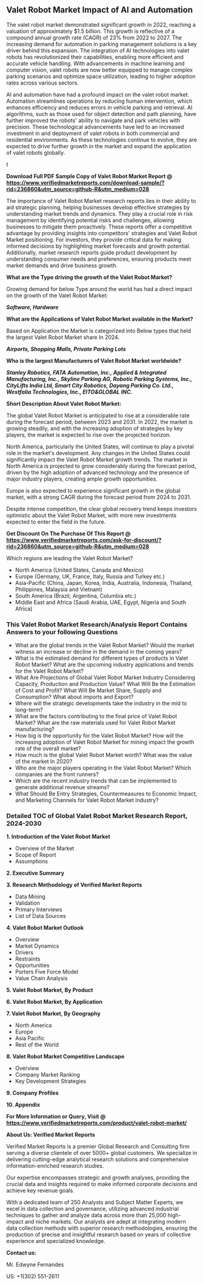 <h2>Valet Robot Market Impact of AI and Automation</h2><p>The valet robot market demonstrated significant growth in 2022, reaching a valuation of approximately $1.5 billion. This growth is reflective of a compound annual growth rate (CAGR) of 23% from 2022 to 2027. The increasing demand for automation in parking management solutions is a key driver behind this expansion. The integration of AI technologies into valet robots has revolutionized their capabilities, enabling more efficient and accurate vehicle handling. With advancements in machine learning and computer vision, valet robots are now better equipped to manage complex parking scenarios and optimize space utilization, leading to higher adoption rates across various sectors.</p><p>AI and automation have had a profound impact on the valet robot market. Automation streamlines operations by reducing human intervention, which enhances efficiency and reduces errors in vehicle parking and retrieval. AI algorithms, such as those used for object detection and path planning, have further improved the robots' ability to navigate and park vehicles with precision. These technological advancements have led to an increased investment in and deployment of valet robots in both commercial and residential environments. As these technologies continue to evolve, they are expected to drive further growth in the market and expand the application of valet robots globally.</p>t</p><p id="" class=""><strong>Download Full PDF Sample Copy of Valet Robot Market Report @ <a href="https://www.verifiedmarketreports.com/download-sample/?rid=236860&utm_source=github-R&utm_medium=028" target="_blank">https://www.verifiedmarketreports.com/download-sample/?rid=236860&utm_source=github-R&utm_medium=028</a></strong></p><p>The importance of&nbsp;Valet Robot Market research reports lies in their ability to aid strategic planning, helping businesses develop effective strategies by understanding market trends and dynamics. They play a crucial role in risk management by identifying potential risks and challenges, allowing businesses to mitigate them proactively. These reports offer a competitive advantage by providing insights into competitors' strategies and Valet Robot Market positioning. For investors, they provide critical data for making informed decisions by highlighting market forecasts and growth potential. Additionally, market research reports guide product development by understanding consumer needs and preferences, ensuring products meet market demands and drive business growth.</p><p><strong>What are the&nbsp;Type driving the growth of the Valet Robot Market?</strong></p><p id="" class="">Growing demand for below Type around the world has had a direct impact on the growth of the Valet Robot Market:</p><em><strong>Software, Hardware</strong></em></p><strong>What are the&nbsp;Applications&nbsp;of Valet Robot Market available in the Market?</strong></p><p id="" class="">Based on Application the Market is categorized into Below types that held the largest Valet Robot Market share In 2024.</p><em><strong>Airports, Shopping Malls, Private Parking Lots</strong></em></p><strong>Who is the largest Manufacturers of Valet Robot Market worldwide?</strong></p><p><em><strong>Stanley Robotics, FATA Automation, Inc., Applied & Integrated Manufacturing, Inc., Skyline Parking AG, Robotic Parking Systems, Inc., CityLifts India Ltd, Smart City Robotics, Dayang Parking Co. Ltd., Westfalia Technologies, Inc., EITO&GLOBAL INC.</strong></em></p><p id="" class=""><strong>Short Description About Valet Robot Market:</strong></p><p>The global Valet Robot Market is anticipated to rise at a considerable rate during the forecast period, between 2023 and 2031. In 2022, the market is growing steadily, and with the increasing adoption of strategies by key players, the market is expected to rise over the projected horizon.</p><p>North America, particularly the United States, will continue to play a pivotal role in the market's development. Any changes in the United States could significantly impact the Valet Robot Market growth trends. The market in North America is projected to grow considerably during the forecast period, driven by the high adoption of advanced technology and the presence of major industry players, creating ample growth opportunities.</p><p>Europe is also expected to experience significant growth in the global market, with a strong CAGR during the forecast period from 2024 to 2031.</p><p>Despite intense competition, the clear global recovery trend keeps investors optimistic about the Valet Robot Market, with more new investments expected to enter the field in the future.</p><p id="" class=""><strong>Get Discount On The Purchase Of This Report @ <a href="https://www.verifiedmarketreports.com/ask-for-discount/?rid=236860&utm_source=github-R&utm_medium=028" target="_blank">https://www.verifiedmarketreports.com/ask-for-discount/?rid=236860&utm_source=github-R&utm_medium=028</a></strong></p>Which regions are leading the Valet Robot Market?</p><ul><li>North America (United States, Canada and Mexico)</li><li>Europe (Germany, UK, France, Italy, Russia and Turkey etc.)</li><li>Asia-Pacific (China, Japan, Korea, India, Australia, Indonesia, Thailand, Philippines, Malaysia and Vietnam)</li><li>South America (Brazil, Argentina, Columbia etc.)</li><li>Middle East and Africa (Saudi Arabia, UAE, Egypt, Nigeria and South Africa)</li></ul><h3 id="" class="">This Valet Robot Market Research/Analysis Report Contains Answers to your following Questions</h3><ul><li>What are the global trends in the Valet Robot Market? Would the market witness an increase or decline in the demand in the coming years?</li><li>What is the estimated demand for different types of products in Valet Robot Market? What are the upcoming industry applications and trends for the Valet Robot Market?</li><li>What Are Projections of Global Valet Robot Market Industry Considering Capacity, Production and Production Value? What Will Be the Estimation of Cost and Profit? What Will Be Market Share, Supply and Consumption? What about imports and Export?</li><li>Where will the strategic developments take the industry in the mid to long-term?</li><li>What are the factors contributing to the final price of Valet Robot Market? What are the raw materials used for Valet Robot Market manufacturing?</li><li>How big is the opportunity for the Valet Robot Market? How will the increasing adoption of Valet Robot Market for mining impact the growth rate of the overall market?</li><li>How much is the global Valet Robot Market worth? What was the value of the market In 2020?</li><li>Who are the major players operating in the Valet Robot Market? Which companies are the front runners?</li><li>Which are the recent industry trends that can be implemented to generate additional revenue streams?</li><li>What Should Be Entry Strategies, Countermeasures to Economic Impact, and Marketing Channels for Valet Robot Market Industry?</li></ul><h3 id="" class="">Detailed TOC of Global Valet Robot Market Research Report, 2024-2030</h3><p id="" class=""><strong>1. Introduction of the Valet Robot Market</strong></p><ul><li>Overview of the Market</li><li>Scope of Report</li><li>Assumptions</li></ul><p id="" class=""><strong>2. Executive Summary</strong></p><p id="" class=""><strong>3. Research Methodology of Verified Market Reports</strong></p><ul><li>Data Mining</li><li>Validation</li><li>Primary Interviews</li><li>List of Data Sources</li></ul><p id="" class=""><strong>4. Valet Robot Market Outlook</strong></p><ul><li>Overview</li><li>Market Dynamics</li><li>Drivers</li><li>Restraints</li><li>Opportunities</li><li>Porters Five Force Model</li><li>Value Chain Analysis</li></ul><p id="" class=""><strong>5. Valet Robot Market, By Product</strong></p><p id="" class=""><strong>6. Valet Robot Market, By Application</strong></p><p id="" class=""><strong>7. Valet Robot Market, By Geography</strong></p><ul><li>North America</li><li>Europe</li><li>Asia Pacific</li><li>Rest of the World</li></ul><p id="" class=""><strong>8. Valet Robot Market Competitive Landscape</strong></p><ul><li>Overview</li><li>Company Market Ranking</li><li>Key Development Strategies</li></ul><p id="" class=""><strong>9. Company Profiles</strong></p><p id="" class=""><strong>10. Appendix</strong></p><p id="" class=""><strong>For More Information or Query, Visit @ <a href="https://www.verifiedmarketreports.com/product/valet-robot-market/" target="_blank">https://www.verifiedmarketreports.com/product/valet-robot-market/</a></strong></p><p id="" class=""><strong>About Us: Verified Market Reports</strong></p><p id="" class="">Verified Market Reports is a premier Global Research and Consulting firm serving a diverse clientele of over 5000+ global customers. We specialize in delivering cutting-edge analytical research solutions and comprehensive information-enriched research studies.</p><p id="" class="">Our expertise encompasses strategic and growth analyses, providing the crucial data and insights required to make informed corporate decisions and achieve key revenue goals.</p><p id="" class="">With a dedicated team of 250 Analysts and Subject Matter Experts, we excel in data collection and governance, utilizing advanced industrial techniques to gather and analyze data across more than 25,000 high-impact and niche markets. Our analysts are adept at integrating modern data collection methods with superior research methodologies, ensuring the production of precise and insightful research based on years of collective experience and specialized knowledge.</p><p id="" class=""><strong>Contact us:</strong></p><p id="" class="">Mr. Edwyne Fernandes</p><p id="" class="">US: +1(302) 551-2611</p>